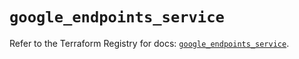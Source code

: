 # `google_endpoints_service`

Refer to the Terraform Registry for docs: [`google_endpoints_service`](https://registry.terraform.io/providers/hashicorp/google-beta/6.19.0/docs/resources/google_endpoints_service).
